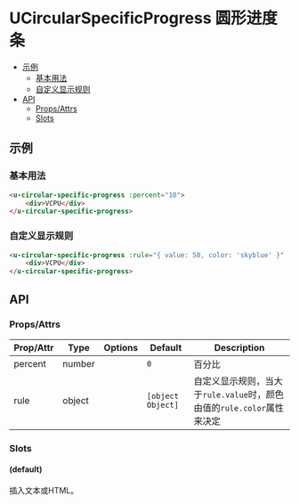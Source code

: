 <!-- 该 README.md 根据 api.yaml 和 docs/*.md 自动生成，为了方便在 GitHub 和 NPM 上查阅。如需修改，请查看源文件 -->

# UCircularSpecificProgress 圆形进度条

- [示例](#示例)
    - [基本用法](#基本用法)
    - [自定义显示规则](#自定义显示规则)
- [API]()
    - [Props/Attrs](#propsattrs)
    - [Slots](#slots)

## 示例
### 基本用法

```html
<u-circular-specific-progress :percent="10">
    <div>VCPU</div>
</u-circular-specific-progress>
```

### 自定义显示规则

```html
<u-circular-specific-progress :rule="{ value: 50, color: 'skyblue' }" :percent="60">
    <div>VCPU</div>
</u-circular-specific-progress>
```

## API
### Props/Attrs

| Prop/Attr | Type | Options | Default | Description |
| --------- | ---- | ------- | ------- | ----------- |
| percent | number |  | `0` | 百分比 |
| rule | object |  | `[object Object]` | 自定义显示规则，当大于`rule.value`时，颜色由值的`rule.color`属性来决定 |

### Slots

#### (default)

插入文本或HTML。

